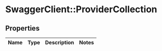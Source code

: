# SwaggerClient::ProviderCollection

## Properties
Name | Type | Description | Notes
------------ | ------------- | ------------- | -------------

